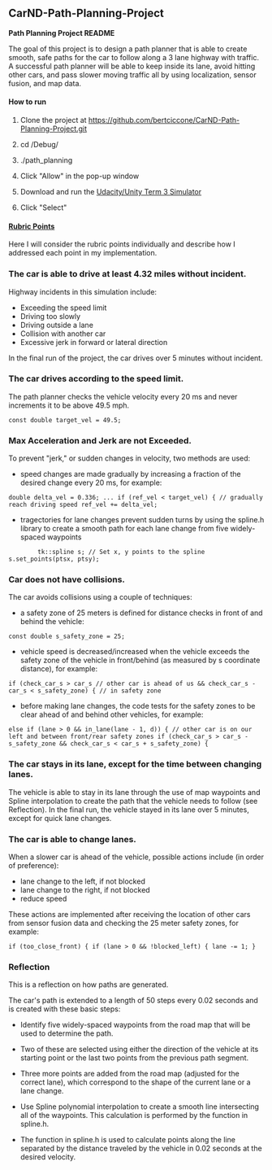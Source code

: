 ## CarND-Path-Planning-Project

**Path Planning Project README**

The goal of this project is to design a path planner that is able to create smooth, safe paths for the car to follow along a 3 lane highway with traffic. A successful path planner will be able to keep inside its lane, avoid hitting other cars, and pass slower moving traffic all by using localization, sensor fusion, and map data.

#### How to run

1. Clone the project at https://github.com/bertciccone/CarND-Path-Planning-Project.git

2. cd <project directory>/Debug/

3. ./path_planning

4. Click "Allow" in the pop-up window

5. Download and run the [Udacity/Unity Term 3 Simulator](https://github.com/udacity/self-driving-car-sim/releases/tag/T3_v1.2)
6. Click "Select"

#### [Rubric Points](https://review.udacity.com/#!/rubrics/1020/view)

Here I will consider the rubric points individually and describe how I addressed each point in my implementation.

### The car is able to drive at least 4.32 miles without incident.

Highway incidents in this simulation include:
- Exceeding the speed limit
- Driving too slowly
- Driving outside a lane
- Collision with another car
- Excessive jerk in forward or lateral direction

In the final run of the project, the car drives over 5 minutes without incident.

### The car drives according to the speed limit.

The path planner checks the vehicle velocity every 20 ms and never increments it to be above 49.5 mph.

`const double target_vel = 49.5;`

### Max Acceleration and Jerk are not Exceeded.

To prevent "jerk," or sudden changes in velocity, two methods are used:

- speed changes are made gradually by increasing a fraction of the desired change every 20 ms, for example:

`double delta_vel = 0.336;
...
if (ref_vel < target_vel) { // gradually reach driving speed
  ref_vel += delta_vel;`

- tragectories for lane changes prevent sudden turns by using the spline.h library to create a smooth path for each lane change from five widely-spaced waypoints

`         tk::spline s;
          // Set x, y points to the spline
          s.set_points(ptsx, ptsy);
`

### Car does not have collisions.

The car avoids collisions using a couple of techniques:

- a safety zone of 25 meters is defined for distance checks in front of and behind the vehicle:

`const double s_safety_zone = 25;
`
- vehicle speed is decreased/increased when the vehicle exceeds the safety zone of the vehicle in front/behind (as measured by s coordinate distance), for example:

`if (check_car_s > car_s // other car is ahead of us
    && check_car_s - car_s < s_safety_zone) { // in safety zone
`

- before making lane changes, the code tests for the safety zones to be clear ahead of and behind other vehicles, for example:

`else if (lane > 0 && in_lane(lane - 1, d)) {
    // other car is on our left and between front/rear safety zones
    if (check_car_s > car_s - s_safety_zone
        && check_car_s < car_s + s_safety_zone) {
`

### The car stays in its lane, except for the time between changing lanes.

The vehicle is able to stay in its lane through the use of map waypoints and Spline interpolation to create the path that the vehicle needs to follow (see Reflection). In the final run, the vehicle stayed in its lane over 5 minutes, except for quick lane changes.

### The car is able to change lanes.

When a slower car is ahead of the vehicle, possible actions include (in order of preference):
- lane change to the left, if not blocked
- lane change to the right, if not blocked
- reduce speed

These actions are implemented after receiving the location of other cars from sensor fusion data and checking the 25 meter safety zones, for example:

`if (too_close_front) {
    if (lane > 0 && !blocked_left) {
      lane -= 1;
    }
`

### Reflection

This is a reflection on how paths are generated.

The car's path is extended to a length of 50 steps every 0.02 seconds and is created with these basic steps:

- Identify five widely-spaced waypoints from the road map that will be used to determine the path.
- Two of these are selected using either the direction of the vehicle at its starting point or the last two points from the previous path segment.
- Three more points are added from the road map (adjusted for the correct lane), which correspond to the shape of the current lane or a lane change.

- Use Spline polynomial interpolation to create a smooth line intersecting all of the waypoints. This calculation is performed by the function in spline.h.

- The function in spline.h is used to calculate points along the line separated by the distance traveled by the vehicle in 0.02 seconds at the desired velocity.

